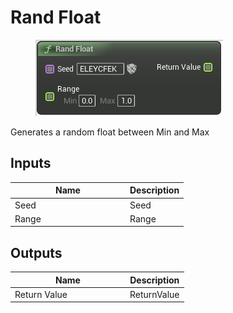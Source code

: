 # Rand Float

<div align="left" data-full-width="false">

<figure><img src="../../../.gitbook/assets/Rand_Float.png" alt=""><figcaption></figcaption></figure>

</div>

Generates a random float between Min and Max

## Inputs

<table><thead><tr><th width="170">Name</th><th>Description</th></tr></thead><tbody><tr><td>Seed</td><td>Seed</td></tr><tr><td>Range</td><td>Range</td></tr></tbody></table>

## Outputs

<table><thead><tr><th width="170">Name</th><th>Description</th></tr></thead><tbody><tr><td>Return Value</td><td>ReturnValue</td></tr></tbody></table>
